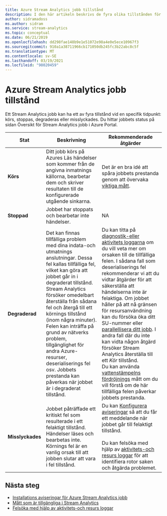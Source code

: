 ```yaml
---
title: Azure Stream Analytics jobb tillstånd
description: I den här artikeln beskrivs de fyra olika tillstånden för ett Stream Analytics jobb. körs, stoppad, degraderas och misslyckades.
author: sidramadoss
ms.author: sidram
ms.service: stream-analytics
ms.topic: conceptual
ms.date: 06/21/2019
ms.openlocfilehash: dd298fae148b9e1e51072e98a4e0e5ece10967f3
ms.sourcegitcommit: 910a1a38711966cb171050db245fc3b22abc8c5f
ms.translationtype: MT
ms.contentlocale: sv-SE
ms.lasthandoff: 03/19/2021
ms.locfileid: "98020459"
---
```

# <a name="azure-stream-analytics-job-states"></a>Azure Stream Analytics jobb tillstånd

Ett Stream Analytics jobb kan ha ett av fyra tillstånd vid en specifik tidpunkt: körs, stoppas, degraderas eller misslyckades. Du hittar jobbets status på sidan Översikt för Stream Analytics jobb i Azure Portal. 

| Stat | Beskrivning | Rekommenderade åtgärder |
| --- | --- | --- |
| **Körs** | Ditt jobb körs på Azures Läs händelser som kommer från de angivna inmatnings källorna, bearbetar dem och skriver resultaten till de konfigurerade utgående sinkarna. | Det är en bra idé att spåra jobbets prestanda genom att övervaka [viktiga mått](./stream-analytics-set-up-alerts.md#scenarios-to-monitor). |
| **Stoppad** | Jobbet har stoppats och bearbetar inte händelser. | NA | 
| **Degraderad** | Det kan finnas tillfälliga problem med dina indata-och utmatnings anslutningar. Dessa fel kallas tillfälliga fel, vilket kan göra att jobbet går in i degraderat tillstånd. Stream Analytics försöker omedelbart återställa från sådana fel och återgå till ett körnings tillstånd (inom några minuter). Felen kan inträffa på grund av nätverks problem, tillgänglighet för andra Azure-resurser, deserialiserings fel osv. Jobbets prestanda kan påverkas när jobbet är i degraderat tillstånd.| Du kan titta på [diagnostik-eller aktivitets loggarna](./stream-analytics-job-diagnostic-logs.md#debugging-using-activity-logs) om du vill veta mer om orsaken till de tillfälliga felen. I sådana fall som deserialiserings fel rekommenderar vi att du vidtar åtgärder för att säkerställa att händelserna inte är felaktiga. Om jobbet håller på att nå gränsen för resursanvändning kan du försöka öka ditt SU-nummer eller [parallellisera ditt jobb](./stream-analytics-parallelization.md). I andra fall där du inte kan vidta någon åtgärd försöker Stream Analytics återställa till ett *Kör* tillstånd. <br> Du kan använda [vattenstämpelns fördröjnings](./stream-analytics-set-up-alerts.md#scenarios-to-monitor) mått om du vill förstå om de här tillfälliga felen påverkar jobbets prestanda.|
| **Misslyckades** | Jobbet påträffade ett kritiskt fel som resulterade i ett felaktigt tillstånd. Händelser läses och bearbetas inte. Körnings fel är en vanlig orsak till att jobben slutar att vara i fel tillstånd. | Du kan [Konfigurera aviseringar](./stream-analytics-set-up-alerts.md#set-up-alerts-in-the-azure-portal) så att du får ett meddelande när jobbet går till felaktigt tillstånd. <br> <br>Du kan felsöka med hjälp av [aktivitets-och resurs loggar](./stream-analytics-job-diagnostic-logs.md#debugging-using-activity-logs) för att identifiera rotor saken och åtgärda problemet.|

## <a name="next-steps"></a>Nästa steg
* [Installations aviseringar för Azure Stream Analytics jobb](stream-analytics-set-up-alerts.md)
* [Mått som är tillgängliga i Stream Analytics](./stream-analytics-monitoring.md#metrics-available-for-stream-analytics)
* [Felsöka med hjälp av aktivitets-och resurs loggar](./stream-analytics-job-diagnostic-logs.md)